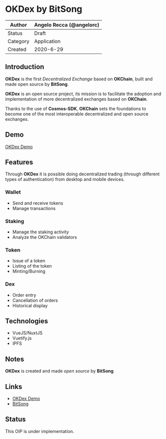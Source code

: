 # OKDex by BitSong

| Author   | Angelo Recca (@angelorc) |
| -------- | ------------------------ |
| Status   | Draft                    |
| Category | Application              |
| Created  | 2020-6-29                |

## Introduction

**OKDex** is the first _Decentralized Exchange_ based on **OKChain**, built and made open source by **BitSong**.

**OKDex** is an open source project, its mission is to facilitate the adoption and implementation of more decentralized exchanges based on **OKChain**.

Thanks to the use of **Cosmos-SDK**, **OKChain** sets the foundations to become one of the most interoperable decentralized and open source exchanges.

## Demo

[OKDex Demo](https://okdex.xyz)

## Features

Through **OKDex** it is possible doing decentralized trading (through different types of authentication) from desktop and mobile devices.

### Wallet

- Send and receive tokens
- Manage transactions

### Staking

- Manage the staking activity
- Analyze the OKChain validators

### Token

- Issue of a token
- Listing of the token
- Minting/Burning

### Dex

- Order entry
- Cancellation of orders
- Historical display

## Technologies

- VueJS/NuxtJS
- Vuetify.js
- IPFS

## Notes

**OKDex** is created and made _open source_ by **BitSong**

## Links

- [OKDex Demo](https://okdex.xyz)
- [BitSong](https://bitsong.io)

## Status

This OIP is under implementation.
